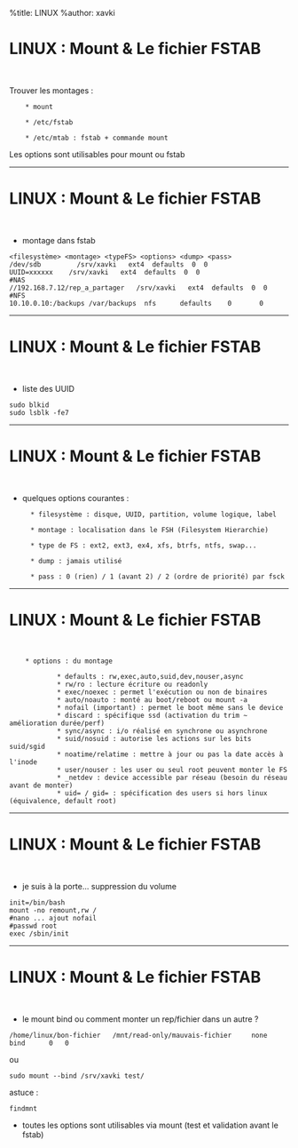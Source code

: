 %title: LINUX
%author: xavki


# LINUX : Mount & Le fichier FSTAB


<br>

Trouver les montages :

		* mount 

		* /etc/fstab

		* /etc/mtab : fstab + commande mount

Les options sont utilisables pour mount ou fstab

------------------------------------------------------------------------------------------

# LINUX : Mount & Le fichier FSTAB

<br>

* montage dans fstab

```
<filesystème> <montage> <typeFS> <options> <dump> <pass>
/dev/sdb   		 /srv/xavki   ext4  defaults  0  0
UUID=xxxxxx    /srv/xavki   ext4  defaults  0  0
#NAS
//192.168.7.12/rep_a_partager   /srv/xavki   ext4  defaults  0  0
#NFS
10.10.0.10:/backups /var/backups  nfs      defaults    0       0
```

------------------------------------------------------------------------------------------

# LINUX : Mount & Le fichier FSTAB

<br>

* liste des UUID

```
sudo blkid
sudo lsblk -fe7
```

------------------------------------------------------------------------------------------

# LINUX : Mount & Le fichier FSTAB

<br>

* quelques options courantes :

		* filesystème : disque, UUID, partition, volume logique, label

		* montage : localisation dans le FSH (Filesystem Hierarchie)

		* type de FS : ext2, ext3, ex4, xfs, btrfs, ntfs, swap...

		* dump : jamais utilisé

		* pass : 0 (rien) / 1 (avant 2) / 2 (ordre de priorité) par fsck
	
------------------------------------------------------------------------------------------

# LINUX : Mount & Le fichier FSTAB

<br>

		* options : du montage 

				* defaults : rw,exec,auto,suid,dev,nouser,async
				* rw/ro : lecture écriture ou readonly
				* exec/noexec : permet l'exécution ou non de binaires
				* auto/noauto : monté au boot/reboot ou mount -a
				* nofail (important) : permet le boot même sans le device
				* discard : spécifique ssd (activation du trim ~ amélioration durée/perf)
				* sync/async : i/o réalisé en synchrone ou asynchrone
				* suid/nosuid : autorise les actions sur les bits suid/sgid
				* noatime/relatime : mettre à jour ou pas la date accès à l'inode
				* user/nouser : les user ou seul root peuvent monter le FS
				* _netdev : device accessible par réseau (besoin du réseau avant de monter)
				* uid= / gid= : spécification des users si hors linux (équivalence, default root)

------------------------------------------------------------------------------------------

# LINUX : Mount & Le fichier FSTAB

<br>

* je suis à la porte... suppression du volume

```
init=/bin/bash
mount -no remount,rw /
#nano ... ajout nofail
#passwd root
exec /sbin/init
```

------------------------------------------------------------------------------------------

# LINUX : Mount & Le fichier FSTAB

<br>

* le mount bind ou comment monter un rep/fichier dans un autre ?

```
/home/linux/bon-fichier   /mnt/read-only/mauvais-fichier     none       bind      0   0
```

ou

```
sudo mount --bind /srv/xavki test/
```

astuce :

```
findmnt
```

* toutes les options sont utilisables via mount (test et validation avant le fstab)
